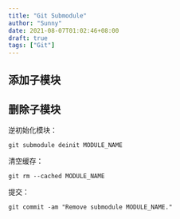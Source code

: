 ```yaml
---
title: "Git Submodule"
author: "Sunny"
date: 2021-08-07T01:02:46+08:00
draft: true
tags: ["Git"]
---
```


## 添加子模块

## 删除子模块

逆初始化模块：

```
git submodule deinit MODULE_NAME
```

清空缓存：

```
git rm --cached MODULE_NAME
```

提交：

```
git commit -am "Remove submodule MODULE_NAME."
```


